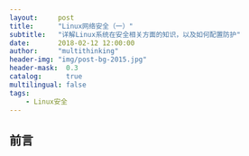 ```yaml
---
layout:     post
title:      "Linux网络安全（一）"
subtitle:   "详解Linux系统在安全相关方面的知识，以及如何配置防护"
date:       2018-02-12 12:00:00
author:     "multithinking"
header-img: "img/post-bg-2015.jpg"
header-mask:  0.3
catalog:      true
multilingual: false
tags:
    - Linux安全
---
```



## 前言

